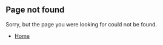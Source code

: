 ## Page not found

Sorry, but the page you were looking for could not be found.

* [Home](https://aoi.js.org/docs)